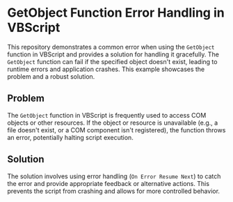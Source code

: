 # GetObject Function Error Handling in VBScript

This repository demonstrates a common error when using the `GetObject` function in VBScript and provides a solution for handling it gracefully.  The `GetObject` function can fail if the specified object doesn't exist, leading to runtime errors and application crashes.  This example showcases the problem and a robust solution.

## Problem
The `GetObject` function in VBScript is frequently used to access COM objects or other resources. If the object or resource is unavailable (e.g., a file doesn't exist, or a COM component isn't registered), the function throws an error, potentially halting script execution.

## Solution
The solution involves using error handling (`On Error Resume Next`) to catch the error and provide appropriate feedback or alternative actions.  This prevents the script from crashing and allows for more controlled behavior.